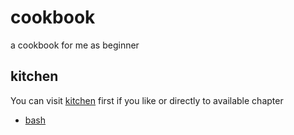 # cookbook
a cookbook for me as beginner


## kitchen
You can visit [kitchen](kitchen) first if you like or directly to available chapter
+ [bash](bash)
